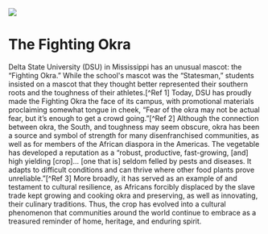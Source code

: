 [![](https://v3.juncture-digital.org/badge.png)](https://v3.juncture-digital.org)

<param ve-config
	title="Okra: An Enduring Kitchen Staple"
	author="Allison Caban and Malek Charchour"
	banner="https://upload.wikimedia.org/wikipedia/commons/3/32/Okra_%28Abelmoschus_esculentus%29_%283%29.jpg"
	layout="vertical">

# The Fighting Okra

Delta State University (DSU) in Mississippi has an unusual mascot: the “Fighting Okra.” While the school's mascot was the “Statesman,” students insisted on a mascot that they thought better represented their southern roots and the toughness of their athletes.[^Ref 1] Today, DSU has proudly made the Fighting Okra the face of its campus, with promotional materials proclaiming somewhat tongue in cheek, “Fear of the okra may not be actual fear, but it’s enough to get a crowd going.”[^Ref 2] Although the connection between okra, the South, and toughness may seem obscure,  okra has been a source and symbol of strength for many disenfranchised communities, as well as for members of the African diaspora in the Americas. The vegetable has developed a reputation as a “robust, productive, fast-growing, [and] high yielding [crop]... [one that is] seldom felled by pests and diseases. It adapts to difficult conditions and can thrive where other food plants prove unreliable.”[^Ref 3] More broadly, it has served as an example of and testament to cultural resilience, as Africans forcibly displaced by the slave trade kept growing and cooking okra and preserving, as well as innovating, their culinary traditions. Thus, the crop has evolved into a cultural phenomenon that communities around the world continue to embrace as a treasured reminder of home, heritage, and enduring spirit.
<param ve-video vid="pS589zKAlnY" caption="The Fighting Okra">
<param ve-iframe
	caption="The Fighting Okra"
	label="Delta University's Mascot: The Fighting Okra"
	description="DSU 'Fighting Okra' Promotional Video"
	license="Public Domain"
	src="https://www.youtube.com/embed/pS589zKAlnY?si=oL9nLK7A29GhFO74">
 
